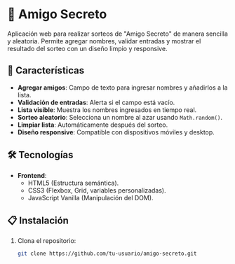 # 🎄 Amigo Secreto

Aplicación web para realizar sorteos de "Amigo Secreto" de manera sencilla y aleatoria. Permite agregar nombres, validar entradas y mostrar el resultado del sorteo con un diseño limpio y responsive.

## 🚀 Características

- **Agregar amigos**: Campo de texto para ingresar nombres y añadirlos a la lista.
- **Validación de entradas**: Alerta si el campo está vacío.
- **Lista visible**: Muestra los nombres ingresados en tiempo real.
- **Sorteo aleatorio**: Selecciona un nombre al azar usando `Math.random()`.
- **Limpiar lista**: Automáticamente después del sorteo.
- **Diseño responsive**: Compatible con dispositivos móviles y desktop.

## 🛠️ Tecnologías

- **Frontend**: 
  - HTML5 (Estructura semántica).
  - CSS3 (Flexbox, Grid, variables personalizadas).
  - JavaScript Vanilla (Manipulación del DOM).

## 📋 Instalación

1. Clona el repositorio:
   ```bash
   git clone https://github.com/tu-usuario/amigo-secreto.git
